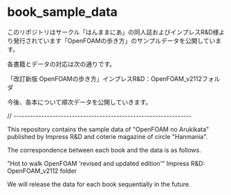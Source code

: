 # book_sample_data

このリポジトリはサークル「はんままにあ」の同人誌およびインプレスR&D様より発行されています「OpenFOAMの歩き方」のサンプルデータを公開しています。

各書籍とデータの対応は次の通りです。

「改訂新版 OpenFOAMの歩き方」インプレスR&D：OpenFOAM_v2112フォルダ

今後、各本について順次データを公開していきます。

// ----------------------------------------------------------------

This repository contains the sample data of "OpenFOAM no Arukikata" published by Impress R&D and coterie magazine of circle "Hanmania".

The correspondence between each book and the data is as follows.

"Hot to walk OpenFOAM 'revised and updated edition'" Impress R&D: OpenFOAM_v2112 folder

We will release the data for each book sequentially in the future.